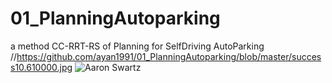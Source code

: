 # 01_PlanningAutoparking
a method CC-RRT-RS of Planning for SelfDriving AutoParking 
//https://github.com/ayan1991/01_PlanningAutoparking/blob/master/success10.610000.jpg
![Aaron Swartz](https://github.com/ayan1991/01_PlanningAutoparking/blob/master/success10.610000.jpg)
